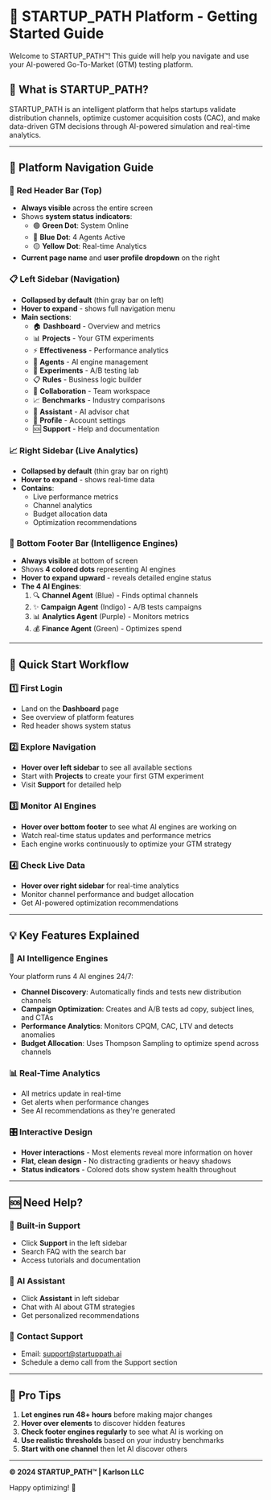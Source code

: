 # 🚀 STARTUP_PATH Platform - Getting Started Guide

Welcome to STARTUP_PATH™! This guide will help you navigate and use your AI-powered Go-To-Market (GTM) testing platform.

## 🎯 What is STARTUP_PATH?

STARTUP_PATH is an intelligent platform that helps startups validate distribution channels, optimize customer acquisition costs (CAC), and make data-driven GTM decisions through AI-powered simulation and real-time analytics.

---

## 🧭 Platform Navigation Guide

### 📍 **Red Header Bar** (Top)
- **Always visible** across the entire screen
- Shows **system status indicators**:
  - 🟢 **Green Dot**: System Online
  - 🔵 **Blue Dot**: 4 Agents Active  
  - 🟡 **Yellow Dot**: Real-time Analytics
- **Current page name** and **user profile dropdown** on the right

### 📋 **Left Sidebar** (Navigation)
- **Collapsed by default** (thin gray bar on left)
- **Hover to expand** - shows full navigation menu
- **Main sections**:
  - 🏠 **Dashboard** - Overview and metrics
  - 📊 **Projects** - Your GTM experiments
  - ⚡ **Effectiveness** - Performance analytics
  - 🤖 **Agents** - AI engine management
  - 🔬 **Experiments** - A/B testing lab
  - 📋 **Rules** - Business logic builder
  - 🤝 **Collaboration** - Team workspace
  - 📈 **Benchmarks** - Industry comparisons
  - 🤖 **Assistant** - AI advisor chat
  - 👤 **Profile** - Account settings
  - 🆘 **Support** - Help and documentation

### 📈 **Right Sidebar** (Live Analytics)
- **Collapsed by default** (thin gray bar on right)
- **Hover to expand** - shows real-time data
- **Contains**:
  - Live performance metrics
  - Channel analytics
  - Budget allocation data
  - Optimization recommendations

### 🤖 **Bottom Footer Bar** (Intelligence Engines)
- **Always visible** at bottom of screen
- Shows **4 colored dots** representing AI engines
- **Hover to expand upward** - reveals detailed engine status
- **The 4 AI Engines**:
  1. 🔍 **Channel Agent** (Blue) - Finds optimal channels
  2. ✨ **Campaign Agent** (Indigo) - A/B tests campaigns  
  3. 📊 **Analytics Agent** (Purple) - Monitors metrics
  4. 💰 **Finance Agent** (Green) - Optimizes spend

---

## 🚀 Quick Start Workflow

### 1️⃣ **First Login**
- Land on the **Dashboard** page
- See overview of platform features
- Red header shows system status

### 2️⃣ **Explore Navigation**
- **Hover over left sidebar** to see all available sections
- Start with **Projects** to create your first GTM experiment
- Visit **Support** for detailed help

### 3️⃣ **Monitor AI Engines**
- **Hover over bottom footer** to see what AI engines are working on
- Watch real-time status updates and performance metrics
- Each engine works continuously to optimize your GTM strategy

### 4️⃣ **Check Live Data**
- **Hover over right sidebar** for real-time analytics
- Monitor channel performance and budget allocation
- Get AI-powered optimization recommendations

---

## 💡 Key Features Explained

### 🤖 **AI Intelligence Engines**
Your platform runs 4 AI engines 24/7:

- **Channel Discovery**: Automatically finds and tests new distribution channels
- **Campaign Optimization**: Creates and A/B tests ad copy, subject lines, and CTAs
- **Performance Analytics**: Monitors CPQM, CAC, LTV and detects anomalies
- **Budget Allocation**: Uses Thompson Sampling to optimize spend across channels

### 📊 **Real-Time Analytics**
- All metrics update in real-time
- Get alerts when performance changes
- See AI recommendations as they're generated

### 🎛️ **Interactive Design**
- **Hover interactions** - Most elements reveal more information on hover
- **Flat, clean design** - No distracting gradients or heavy shadows
- **Status indicators** - Colored dots show system health throughout

---

## 🆘 Need Help?

### 📖 **Built-in Support**
- Click **Support** in the left sidebar
- Search FAQ with the search bar
- Access tutorials and documentation

### 🤖 **AI Assistant**
- Click **Assistant** in left sidebar
- Chat with AI about GTM strategies
- Get personalized recommendations

### 📧 **Contact Support**
- Email: support@startuppath.ai
- Schedule a demo call from the Support section

---

## 🎯 Pro Tips

1. **Let engines run 48+ hours** before making major changes
2. **Hover over elements** to discover hidden features
3. **Check footer engines regularly** to see what AI is working on
4. **Use realistic thresholds** based on your industry benchmarks
5. **Start with one channel** then let AI discover others

---

**© 2024 STARTUP_PATH™ | Karlson LLC**

Happy optimizing! 🚀
